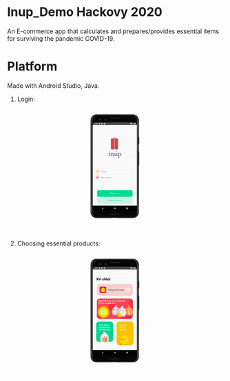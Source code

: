 # 
# Inup_Demo Hackovy 2020
An E-commerce app that calculates and prepares/provides essential items for surviving the pandemic COVID-19.

# Platform
Made with Android Studio, Java.
1. Login:
![alt-text](https://github.com/TDung939/Inup/blob/master/ezgif.com-video-to-gif%20(1).gif)

2. Choosing essential products:
![alt-text](https://github.com/TDung939/Inup/blob/master/ezgif.com-video-to-gif%20(2).gif)

